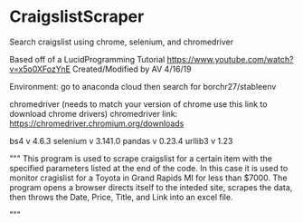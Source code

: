# CraigslistScraper
Search craigslist using chrome, selenium, and chromedriver

Based off of a LucidProgramming Tutorial
https://www.youtube.com/watch?v=x5o0XFozYnE
Created/Modified by AV 4/16/19

Environment: go to anaconda cloud then search for borchr27/stableenv

chromedriver (needs to match your version of chrome use this link to download chrome drivers)
chromedriver link: https://chromedriver.chromium.org/downloads

bs4 v 4.6.3
selenium v 3.141.0
pandas v 0.23.4
urllib3 v 1.23

"""
This program is used to scrape craigslist for a certain item with the specified parameters listed at the end of the code. 
In this case it is used to monitor cragislist for a Toyota in Grand Rapids MI for less than $7000. 
The program opens a browser directs itself to the inteded site, scrapes the data, then throws the Date, Price, Title, and Link into an excel file. 

"""
